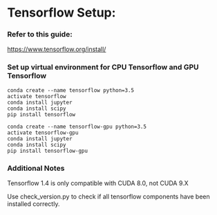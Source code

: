 # Tensorflow Setup:

### Refer to this guide:
https://www.tensorflow.org/install/


### Set up virtual environment for CPU Tensorflow and GPU Tensorflow
```
conda create --name tensorflow python=3.5
activate tensorflow
conda install jupyter
conda install scipy
pip install tensorflow
```

```
conda create --name tensorflow-gpu python=3.5
activate tensorflow-gpu
conda install jupyter
conda install scipy
pip install tensorflow-gpu
```

### Additional Notes
Tensorflow 1.4 is only compatible with CUDA 8.0, not CUDA 9.X

Use check_version.py to check if all tensorflow components have been installed correctly.
